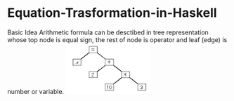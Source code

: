 # Equation-Trasformation-in-Haskell

Basic Idea
Arithmetic formula can be desctibed in tree representation whose top node is equal sign, the rest of node is operator and leaf (edge) is number or variable.
![my image](arithmeticFormula.png)
